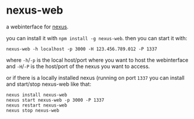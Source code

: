# nexus-web

a webinterface for [nexus](http://github.com/guybrush/nexus).

you can install it with `npm install -g nexus-web`. then you can start it with:

    nexus-web -h localhost -p 3000 -H 123.456.789.012 -P 1337
    
where `-h`/`-p` is the local host/port where you want to host the webinterface 
and `-H`/`-P` is the host/port of the nexus you want to access.

or if there is a locally installed nexus (running on port `1337` you can install 
and start/stop nexus-web like that:

    nexus install nexus-web
    nexus start nexus-web -p 3000 -P 1337
    nexus restart nexus-web
    nexus stop nexus-web


